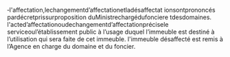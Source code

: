 ‐l'affectation,lechangementd’affectationetladésaffectat ionsontprononcés pardécretprissurproposition duMinistrechargédufonciere tdesdomaines.
l'acted’affectationoudechangementd’affectationprécisele serviceoul’établissement public à l’usage duquel l’immeuble est destiné à l’utilisation qui sera faite de cet immeuble. l'immeuble désaffecté est remis à l’Agence en charge du domaine et du foncier.
